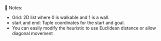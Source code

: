 🧠 Notes:

- Grid: 2D list where 0 is walkable and 1 is a wall.
- start and end: Tuple coordinates for the start and goal.
- You can easily modify the heuristic to use Euclidean distance or allow diagonal movement
